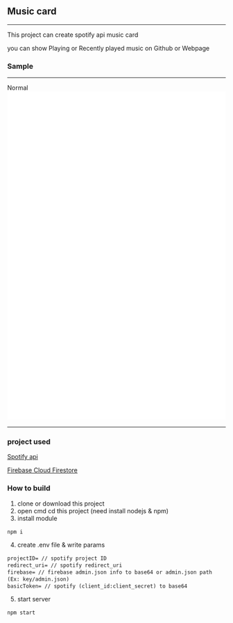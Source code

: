 ## Music card

----        
This project can create spotify api music card 

you can show Playing or Recently played music on Github or Webpage

### Sample

--- 
Normal      
<img src="https://raw.githubusercontent.com/EndRollModel/Music-card/master/sample/sample.svg" alt="this is sample">
            
<!-- Small       
<img src="https://raw.githubusercontent.com/EndRollModel/Music-card/master/sample/smapleSmall.svg" alt="this is small sample">
---- -->
----

### project used
[Spotify api](https://developer.spotify.com/)

[Firebase Cloud Firestore](https://firebase.google.com/)

### How to build

1. clone or download this project   
2. open cmd cd this project (need install nodejs & npm)     
3. install module      
``` shell
npm i 
```
4. create .env file & write params      
``` text
projectID= // spotify project ID
redirect_uri= // spotify redirect_uri
firebase= // firebase admin.json info to base64 or admin.json path (Ex: key/admin.json) 
basicToken= // spotify (client_id:client_secret) to base64
```
5. start server     
```shell
npm start 
```
